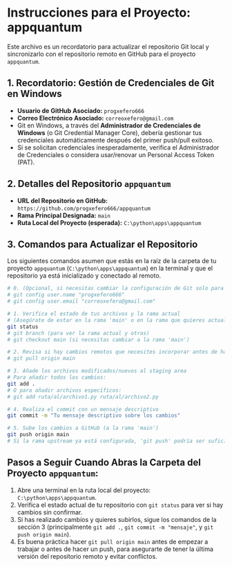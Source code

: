 # Instrucciones para el Proyecto: appquantum

Este archivo es un recordatorio para actualizar el repositorio Git local y sincronizarlo con el repositorio remoto en GitHub para el proyecto `appquantum`.

## 1. Recordatorio: Gestión de Credenciales de Git en Windows

*   **Usuario de GitHub Asociado:** `progxefero666`
*   **Correo Electrónico Asociado:** `correoxefero@gmail.com`
*   Git en Windows, a través del **Administrador de Credenciales de Windows** (o Git Credential Manager Core), debería gestionar tus credenciales automáticamente después del primer push/pull exitoso.
*   Si se solicitan credenciales inesperadamente, verifica el Administrador de Credenciales o considera usar/renovar un Personal Access Token (PAT).

## 2. Detalles del Repositorio `appquantum`

*   **URL del Repositorio en GitHub:** `https://github.com/progxefero666/appquantum`
*   **Rama Principal Designada:** `main`
*   **Ruta Local del Proyecto (esperada):** `C:\python\apps\appquantum`

## 3. Comandos para Actualizar el Repositorio

Los siguientes comandos asumen que estás en la raíz de la carpeta de tu proyecto `appquantum` (`C:\python\apps\appquantum`) en la terminal y que el repositorio ya está inicializado y conectado al remoto.

```bash
# 0. (Opcional, si necesitas cambiar la configuración de Git solo para este repo)
# git config user.name "progxefero666"
# git config user.email "correoxefero@gmail.com"

# 1. Verifica el estado de tus archivos y la rama actual
# (Asegúrate de estar en la rama 'main' o en la rama que quieres actualizar)
git status
# git branch (para ver la rama actual y otras)
# git checkout main (si necesitas cambiar a la rama 'main')

# 2. Revisa si hay cambios remotos que necesites incorporar antes de hacer push (opcional pero recomendado)
# git pull origin main

# 3. Añade los archivos modificados/nuevos al staging area
# Para añadir todos los cambios:
git add .
# O para añadir archivos específicos:
# git add ruta/al/archivo1.py ruta/al/archivo2.py

# 4. Realiza el commit con un mensaje descriptivo
git commit -m "Tu mensaje descriptivo sobre los cambios"

# 5. Sube los cambios a GitHub (a la rama 'main')
git push origin main
# Si la rama upstream ya está configurada, 'git push' podría ser suficiente.
```

## Pasos a Seguir Cuando Abras la Carpeta del Proyecto `appquantum`:

1.  Abre una terminal en la ruta local del proyecto: `C:\python\apps\appquantum`.
2.  Verifica el estado actual de tu repositorio con `git status` para ver si hay cambios sin confirmar.
3.  Si has realizado cambios y quieres subirlos, sigue los comandos de la sección 3 (principalmente `git add .`, `git commit -m "mensaje"`, y `git push origin main`).
4.  Es buena práctica hacer `git pull origin main` antes de empezar a trabajar o antes de hacer un push, para asegurarte de tener la última versión del repositorio remoto y evitar conflictos. 